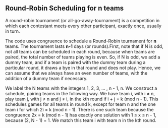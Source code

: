 ## Round-Robin Scheduling for n teams
A round-robin tournament (or all-go-away-tournament) is a competition in which each contestant meets every other participant, exactly once, usually in turn.

The code uses congruence to schedule a Round-Robin tournament for **n** teams. The tournament lasts **n-1** days (or rounds).First, note that if N is odd, not all teams can be scheduled in each round, because
when teams are paired, the total number of teams playing is even. So, if N is odd, we add
a dummy team, and if a team is paired with the dummy team during a particular round,
it draws a bye in that round and does not play. Hence, we can assume that we always
have an even number of teams, with the addition of a dummy team if necessary.

We label the N teams with the integers 1, 2, 3, ... , n - 1, n. We construct a
schedule, pairing teams in the following way. We have team i, with i ≠ n, play team
j, with j ≠ n and j ≠ i, in the kth round if i + j = k (mod n - 1). This schedules
games for all teams in round k, except for team n and the one team i for which
2i = k (mod n - 1). There is one such team because the
congruence 2x = k (mod n - 1) has exactly one solution with 1 ≤ x ≤ n - 1, because
(2, N - 1) = 1. We match this team i with team n in the kth round.
